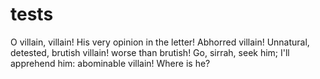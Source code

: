 # tests

O villain, villain! His very opinion in the
letter! Abhorred villain! Unnatural, detested,
brutish villain! worse than brutish! Go, sirrah,
seek him; I'll apprehend him: abominable villain!
Where is he?
